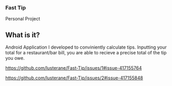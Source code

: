 ### Fast Tip
Personal Project

## What is it?
Android Application I developed to conviniently calculate tips. Inputting your total for a restaurant/bar bill, you are able to recieve a precise total of the tip you owe.


https://github.com/lusterane/Fast-Tip/issues/1#issue-417155764


https://github.com/lusterane/Fast-Tip/issues/2#issue-417155848

